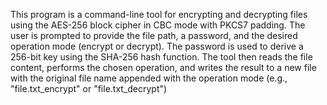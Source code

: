 This program is a command-line tool for encrypting and decrypting files
using the AES-256 block cipher in CBC mode with PKCS7 padding. The user is
prompted to provide the file path, a password, and the desired operation
mode (encrypt or decrypt). The password is used to derive a 256-bit key using
the SHA-256 hash function. The tool then reads the file content, performs
the chosen operation, and writes the result to a new file with the original
file name appended with the operation mode (e.g., "file.txt_encrypt" or "file.txt_decrypt")
